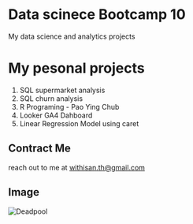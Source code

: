 # Data scinece Bootcamp 10
My data science and analytics projects

# My pesonal projects

1. SQL supermarket analysis
2. SQL churn analysis
3. R Programing - Pao Ying Chub
4. Looker GA4 Dahboard
5. Linear Regression Model using caret

## Contract Me
reach out to me at withisan.th@gmail.com

## Image
![Deadpool](https://static.wikia.nocookie.net/marvelcinematicuniverse/images/a/ad/Deadpool_Infobox.png/revision/latest?cb=20240522015012)
